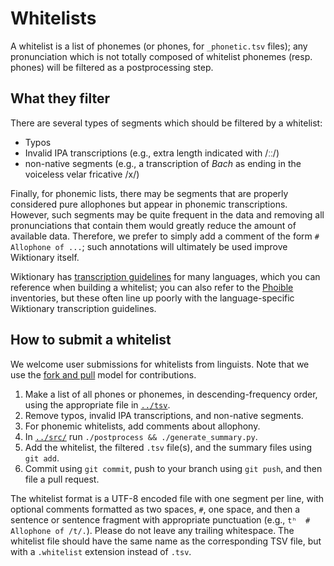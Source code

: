 Whitelists
==========

A whitelist is a list of phonemes (or phones, for `_phonetic.tsv` files); any
pronunciation which is not totally composed of whitelist phonemes (resp. phones)
will be filtered as a postprocessing step.

What they filter
----------------

There are several types of segments which should be filtered by a whitelist:

-   Typos
-   Invalid IPA transcriptions (e.g., extra length indicated with /ːː/)
-   non-native segments (e.g., a transcription of *Bach* as ending in the
    voiceless velar fricative /x/)

Finally, for phonemic lists, there may be segments that are properly considered
pure allophones but appear in phonemic transcriptions. However, such segments
may be quite frequent in the data and removing all pronunciations that contain
them would greatly reduce the amount of available data. Therefore, we prefer to
simply add a comment of the form `# Allophone of ...`; such annotations will
ultimately be used improve Wiktionary itself.

Wiktionary has [transcription
guidelines](https://en.wiktionary.org/wiki/Appendix:English_pronunciation) for
many languages, which you can reference when building a whitelist; you can also
refer to the [Phoible](https://phoible.org/) inventories, but these often line
up poorly with the language-specific Wiktionary transcription guidelines.

How to submit a whitelist
-------------------------

We welcome user submissions for whitelists from linguists. Note that we use the
[fork and pull](../CONTRIBUTING.md) model for contributions.

1.  Make a list of all phones or phonemes, in descending-frequency order, using
    the appropriate file in [`../tsv`](../tsv).
2.  Remove typos, invalid IPA transcriptions, and non-native segments.
3.  For phonemic whitelists, add comments about allophony.
4.  In [`../src/`](../src) run `./postprocess && ./generate_summary.py`.
5.  Add the whitelist, the filtered `.tsv` file(s), and the summary files using
    `git add`.
6.  Commit using `git commit`, push to your branch using `git push`, and then
    file a pull request.

The whitelist format is a UTF-8 encoded file with one segment per line, with
optional comments formatted as two spaces, `#`, one space, and then a sentence
or sentence fragment with appropriate punctuation (e.g.,
`tʰ  # Allophone of /t/.`). Please do not leave any trailing whitespace. The
whitelist file should have the same name as the corresponding TSV file, but with
a `.whitelist` extension instead of `.tsv`.
